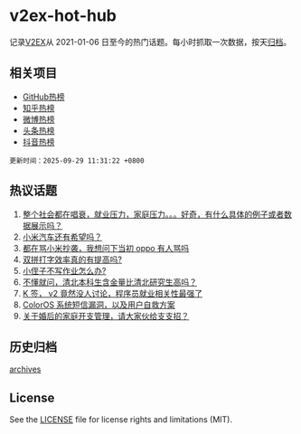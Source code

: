 # v2ex-hot-hub

 记录[V2EX](https://www.v2ex.com/)从 2021-01-06 日至今的热门话题。每小时抓取一次数据，按天[归档](archives)。
 
 ## 相关项目

- [GitHub热榜](https://github.com/lonnyzhang423/github-hot-hub)
- [知乎热榜](https://github.com/lonnyzhang423/zhihu-hot-hub)
- [微博热榜](https://github.com/lonnyzhang423/weibo-hot-hub)
- [头条热榜](https://github.com/lonnyzhang423/toutiao-hot-hub)
- [抖音热榜](https://github.com/lonnyzhang423/douyin-hot-hub)


 `更新时间：2025-09-29 11:31:22 +0800`

## 热议话题

1. [整个社会都在唱衰，就业压力，家庭压力。。。好奇，有什么具体的例子或者数据展示吗？](https://www.v2ex.com/t/1162536)
1. [小米汽车还有希望吗？](https://www.v2ex.com/t/1162383)
1. [都在骂小米抄袭，我想问下当初 oppo 有人骂吗](https://www.v2ex.com/t/1162447)
1. [双拼打字效率真的有提高吗?](https://www.v2ex.com/t/1162443)
1. [小侄子不写作业怎么办?](https://www.v2ex.com/t/1162444)
1. [不懂就问，清北本科生含金量比清北研究生高吗？](https://www.v2ex.com/t/1162380)
1. [K 签， v2 竟然没人讨论，程序员就业相关性最强了](https://www.v2ex.com/t/1162528)
1. [ColorOS 系统短信漏洞，以及用户自救方案](https://www.v2ex.com/t/1162349)
1. [关于婚后的家庭开支管理，请大家伙给支支招？](https://www.v2ex.com/t/1162543)

## 历史归档

[archives](archives)

## License

See the [LICENSE](LICENSE) file for license rights and limitations (MIT).
